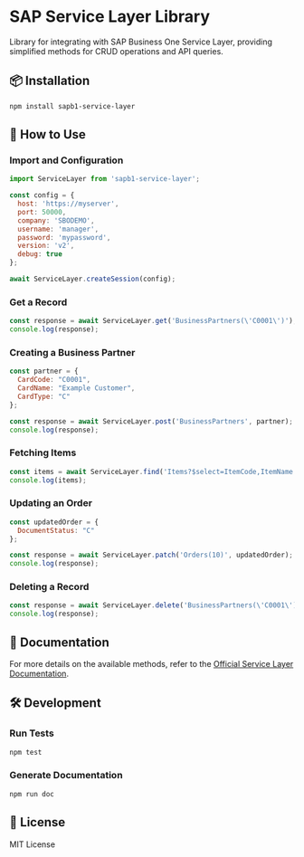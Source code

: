 # SAP Service Layer Library

Library for integrating with SAP Business One Service Layer, providing simplified methods for CRUD operations and API queries.

## 📦 Installation

```sh
npm install sapb1-service-layer
```

## 🚀 How to Use

### Import and Configuration

```javascript
import ServiceLayer from 'sapb1-service-layer';

const config = {
  host: 'https://myserver',
  port: 50000,
  company: 'SBODEMO',
  username: 'manager',
  password: 'mypassword',
  version: 'v2',
  debug: true
};

await ServiceLayer.createSession(config);
```

### Get a Record

```javascript
const response = await ServiceLayer.get('BusinessPartners(\'C0001\')');
console.log(response);
```

### Creating a Business Partner

```javascript
const partner = {
  CardCode: "C0001",
  CardName: "Example Customer",
  CardType: "C"
};

const response = await ServiceLayer.post('BusinessPartners', partner);
console.log(response);
```

### Fetching Items

```javascript
const items = await ServiceLayer.find('Items?$select=ItemCode,ItemName');
console.log(items);
```

### Updating an Order

```javascript
const updatedOrder = {
  DocumentStatus: "C"
};

const response = await ServiceLayer.patch('Orders(10)', updatedOrder);
console.log(response);
```

### Deleting a Record

```javascript
const response = await ServiceLayer.delete('BusinessPartners(\'C0001\')');
console.log(response);
```

## 📖 Documentation

For more details on the available methods, refer to the [Official Service Layer Documentation](https://help.sap.com/doc/056f69366b5345a386bb8149f1700c19/10.0/en-US/Service%20Layer%20API%20Reference.html).

## 🛠️ Development

### Run Tests

```sh
npm test
```

### Generate Documentation

```sh
npm run doc
```

## 📜 License

MIT License

